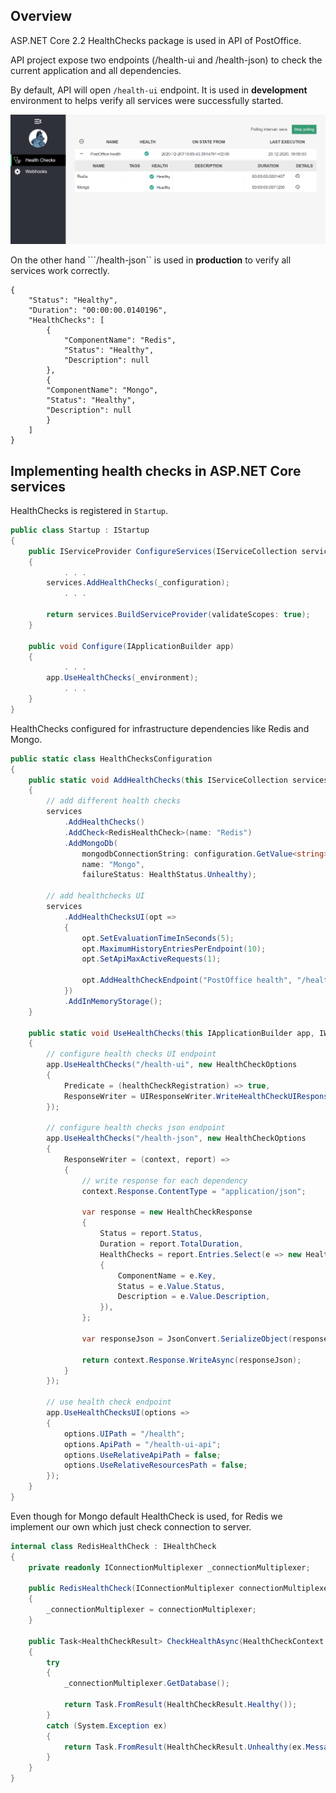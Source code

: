 ## Overview

ASP.NET Core 2.2 HealthChecks package is used in API of PostOffice.

API project expose two endpoints (/health-ui and /health-json) to check the current application and all dependencies.

By default, API will open ```/health-ui``` endpoint. It is used in **development** environment to helps verify all services were successfully started.

<p align="center">
    <img alt="Health Checks UI" src="https://raw.githubusercontent.com/iamprovidence/PostOffice/develop/docs/images/health-checks-ui.png" />
</p>

On the other hand  ```/health-json`` is used in **production** to verify all services work correctly.
```
{
	"Status": "Healthy",
	"Duration": "00:00:00.0140196",
	"HealthChecks": [
		{
			"ComponentName": "Redis",
			"Status": "Healthy",
			"Description": null
		},
		{
		"ComponentName": "Mongo",
		"Status": "Healthy",
		"Description": null
		}
	]
}
```

## Implementing health checks in ASP.NET Core services

HealthChecks is registered in ```Startup```.

```csharp
public class Startup : IStartup
{
	public IServiceProvider ConfigureServices(IServiceCollection services)
	{
			. . .
		services.AddHealthChecks(_configuration);
			. . .

		return services.BuildServiceProvider(validateScopes: true);
	}

	public void Configure(IApplicationBuilder app)
	{
			. . .
		app.UseHealthChecks(_environment);
			. . .
	}
}
```

HealthChecks configured for infrastructure dependencies like Redis and Mongo.

```csharp
public static class HealthChecksConfiguration
{
	public static void AddHealthChecks(this IServiceCollection services, IConfiguration configuration)
	{
		// add different health checks
		services
			.AddHealthChecks()
			.AddCheck<RedisHealthCheck>(name: "Redis")
			.AddMongoDb(
				mongodbConnectionString: configuration.GetValue<string>("MongoDb:ConnectionString"),
				name: "Mongo",
				failureStatus: HealthStatus.Unhealthy);

		// add healthchecks UI
		services
			.AddHealthChecksUI(opt =>
			{
				opt.SetEvaluationTimeInSeconds(5);
				opt.MaximumHistoryEntriesPerEndpoint(10);
				opt.SetApiMaxActiveRequests(1);

				opt.AddHealthCheckEndpoint("PostOffice health", "/health-ui");
			})
			.AddInMemoryStorage();
	}

	public static void UseHealthChecks(this IApplicationBuilder app, IWebHostEnvironment environment)
	{
		// configure health checks UI endpoint
		app.UseHealthChecks("/health-ui", new HealthCheckOptions
		{
			Predicate = (healthCheckRegistration) => true,
			ResponseWriter = UIResponseWriter.WriteHealthCheckUIResponse,
		});

		// configure health checks json endpoint
		app.UseHealthChecks("/health-json", new HealthCheckOptions
		{
			ResponseWriter = (context, report) =>
			{
				// write response for each dependency
				context.Response.ContentType = "application/json";

				var response = new HealthCheckResponse
				{
					Status = report.Status,
					Duration = report.TotalDuration,
					HealthChecks = report.Entries.Select(e => new HealthCheck
					{
						ComponentName = e.Key,
						Status = e.Value.Status,
						Description = e.Value.Description,
					}),
				};

				var responseJson = JsonConvert.SerializeObject(response, Formatting.Indented);

				return context.Response.WriteAsync(responseJson);
			}
		});

		// use health check endpoint
		app.UseHealthChecksUI(options =>
		{
			options.UIPath = "/health";
			options.ApiPath = "/health-ui-api";
			options.UseRelativeApiPath = false;
			options.UseRelativeResourcesPath = false;
		});
	}
}
```

Even though for Mongo default HealthCheck is used, for Redis we implement our own which just check connection to server.

```csharp
internal class RedisHealthCheck : IHealthCheck
{
	private readonly IConnectionMultiplexer _connectionMultiplexer;

	public RedisHealthCheck(IConnectionMultiplexer connectionMultiplexer)
	{
		_connectionMultiplexer = connectionMultiplexer;
	}

	public Task<HealthCheckResult> CheckHealthAsync(HealthCheckContext context, CancellationToken token)
	{
		try
		{
			_connectionMultiplexer.GetDatabase();

			return Task.FromResult(HealthCheckResult.Healthy());
		}
		catch (System.Exception ex)
		{
			return Task.FromResult(HealthCheckResult.Unhealthy(ex.Message));
		}
	}
}
```